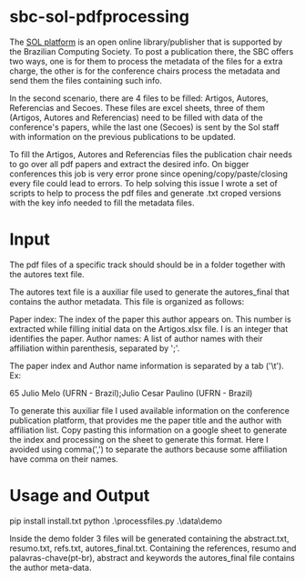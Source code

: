 # sbc-sol-pdfprocessing

The [SOL platform](https://sol.sbc.org.br/) is an open online library/publisher that is supported by the Brazilian Computing Society. To post a publication there, the SBC offers two ways, one is for them to process the metadata of the files for a extra charge, the other is for the conference chairs process the metadata and send them the files containing such info.

In the second scenario, there are 4 files to be filled: Artigos, Autores, Referencias and Secoes. These files are excel sheets, three of them (Artigos, Autores and Referencias) need to be filled with data of the conference's papers, while the last one (Secoes) is sent by the Sol staff with information on the previous publications to be updated.

To fill the Artigos, Autores and Referencias files the publication chair needs to go over all pdf papers and extract the desired info. On bigger conferences this job is very error prone since opening/copy/paste/closing every file could lead to errors. To help solving this issue I wrote a set of scripts to help to process the pdf files and generate .txt croped versions with the key info needed to fill the metadata files.

# Input

The pdf files of a specific track should should be in a folder together with the autores text file.

The autores text file is a auxiliar file used to generate the autores_final that contains the author metadata. This file is organized as follows:

Paper index: The index of the paper this author appears on. This number is extracted while filling initial data on the Artigos.xlsx file. I is an integer that identifies the paper.
Author names: A list of author names with their affiliation within parenthesis, separated by ';'.

The paper index and Author name information is separated by a tab ('\t'). Ex:

65	Julio Melo (UFRN - Brazil);Julio Cesar Paulino (UFRN - Brazil)

To generate this auxiliar file I used available information on the conference publication platform, that provides me the paper title and the author with affiliation list. Copy pasting this information on a google sheet to generate the index and processing on the sheet to generate this format. Here I avoided using comma(',') to separate the authors because some affiliation have comma on their names.

# Usage and Output

pip install install.txt
python .\processfiles.py .\data\demo

Inside the demo folder 3 files will be generated containing the abstract.txt, resumo.txt, refs.txt, autores_final.txt. Containing the references, resumo and palavras-chave(pt-br), abstract and keywords the autores_final file contains the author meta-data.
